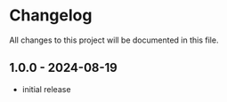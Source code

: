 # Changelog

All changes to this project will be documented in this file.

## 1.0.0 - 2024-08-19

- initial release
